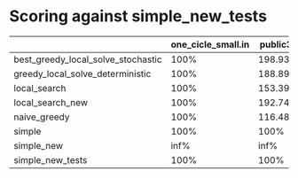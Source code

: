 # Scoring against simple_new_tests

| | one_cicle_small.in | public3.in | not_regular_only_small.in | not_regular_only_large.in | fair_salesman_large.in | regular_small.in | whirl_large.in | one_cicle_large.in | whirl_small.in | fair_salesman_small.in | regular_large.in |
| --- | --- | --- | --- | --- | --- | --- | --- | --- | --- | --- | --- |
| best_greedy_local_solve_stochastic|  100% |  198.931% |  100% |  -nan% |  inf% |  88.2848% |  inf% |  inf% |  100% |  100% |  inf% |
| greedy_local_solve_deterministic|  100% |  188.898% |  100% |  -nan% |  inf% |  100% |  inf% |  inf% |  100% |  100% |  inf% |
| local_search|  100% |  153.392% |  79.0965% |  -nan% |  inf% |  61.4912% |  inf% |  inf% |  100% |  100% |  inf% |
| local_search_new|  100% |  192.749% |  100% |  -nan% |  1920.44% |  100% |  99.5882% |  100% |  100% |  100% |  816.606% |
| naive_greedy|  100% |  116.481% |  100% |  -nan% |  inf% |  100% |  inf% |  inf% |  100% |  100% |  inf% |
| simple|  100% |  100% |  100% |  -nan% |  inf% |  100% |  inf% |  inf% |  100% |  100% |  inf% |
| simple_new|  inf% |  inf% |  inf% |  -nan% |  inf% |  inf% |  inf% |  inf% |  inf% |  inf% |  inf% |
| simple_new_tests|  100% |  100% |  100% |  -nan% |  100% |  100% |  100% |  100% |  100% |  100% |  100% |
